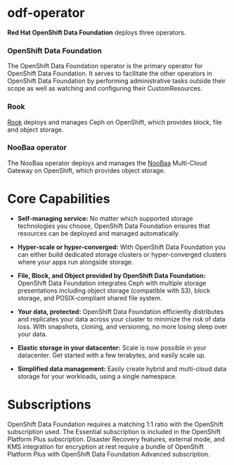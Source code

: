 # odf-operator

**Red Hat OpenShift Data Foundation** deploys three operators.

### OpenShift Data Foundation
The OpenShift Data Foundation operator is the primary operator for
OpenShift Data Foundation. It serves to facilitate the other operators in
OpenShift Data Foundation by performing administrative tasks outside their
scope as well as watching and configuring their CustomResources.

### Rook
[Rook][1] deploys and manages Ceph on OpenShift, which provides block,
file and object storage.

### NooBaa operator
The NooBaa operator deploys and manages the [NooBaa][2] Multi-Cloud Gateway
on OpenShift, which provides object storage.

# Core Capabilities
* **Self-managing service:** No matter which supported storage technologies
you choose, OpenShift Data Foundation ensures that resources can be
deployed and managed automatically.

* **Hyper-scale or hyper-converged:** With OpenShift Data Foundation you
can either build dedicated storage clusters or hyper-converged clusters
where your apps run alongside storage.

* **File, Block, and Object provided by OpenShift Data Foundation:**
OpenShift Data Foundation integrates Ceph with multiple storage
presentations including object storage (compatible with S3), block storage,
and POSIX-compliant shared file system.

* **Your data, protected:** OpenShift Data Foundation efficiently
distributes and replicates your data across your cluster to minimize the
risk of data loss. With snapshots, cloning, and versioning, no more losing
sleep over your data.

* **Elastic storage in your datacenter:** Scale is now possible in your
datacenter. Get started with a few terabytes, and easily scale up.

* **Simplified data management:** Easily create hybrid and multi-cloud data
storage for your workloads, using a single namespace.

# Subscriptions
OpenShift Data Foundation requires a matching 1:1 ratio with the OpenShift
subscription used. The Essential subscription is included in the OpenShift
Platform Plus subscription. Disaster Recovery features, external mode, and
KMS integration for encryption at rest require a bundle of OpenShift
Platform Plus with OpenShift Data Foundation Advanced subscription.

[1]: https://rook.io
[2]: https://www.noobaa.io
